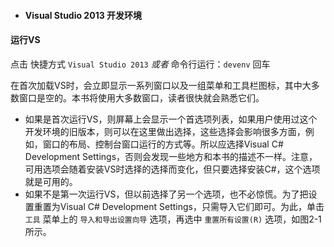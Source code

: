 * #### Visual Studio 2013 开发环境


#### 运行VS

点击 快捷方式 `Visual Studio 2013` _或者_
命令行运行：` devenv ` 回车

在首次加载VS时，会立即显示一系列窗口以及一组菜单和工具栏图标，其中大多数窗口是空的。本书将使用大多数窗口，读者很快就会熟悉它们。

* 如果是首次运行VS，则屏幕上会显示一个首选项列表，如果用户使用过这个开发环境的旧版本，则可以在这里做出选择，这些选择会影响很多方面，例如，窗口的布局、控制台窗口运行的方式等。所以应选择Visual C# Development Settings，否则会发现一些地方和本书的描述不一样。注意，可用选项会随着安装VS时选择的选择而变化，但只要选择安装C#，这个选项就是可用的。
* 如果不是第一次运行VS，但以前选择了另一个选项，也不必惊慌。为了把设置重置为Visual C# Development Settings，只需导入它们即可。为此，单击 ` 工具 ` 菜单上的 ` 导入和导出设置向导 ` 选项，再选中 ` 重置所有设置(R) ` 选项，如图2-1所示。